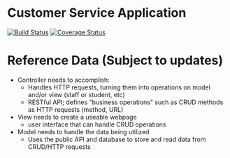 # Customer Service Application

[![Build Status](https://travis-ci.org/dewv/customerServiceApp.svg?branch=master)](https://travis-ci.org/dewv/customerServiceApp)
[![Coverage Status](https://coveralls.io/repos/github/dewv/customerServiceApp/badge.svg?branch=master)](https://coveralls.io/github/dewv/customerServiceApp?branch=master)

# Reference Data (Subject to updates)
- Controller needs to accomplish:  
  <ul><li>Handles HTTP requests, turning them into operations on model and/or view (staff or student, etc)</li>  
  <li>RESTful API; defines "business operations" such as CRUD methods as HTTP requests (method, URL)</li></ul>  
- View needs to create a useable webpage  
  <ul><li>user interface that can handle CRUD operations</li></ul>  
- Model needs to handle the data being utilized  
  <ul><li>Uses the public API and database to store and read data from CRUD/HTTP requests</li></ul>
